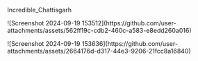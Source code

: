 Incredible_Chattisgarh
<p>
  ![Screenshot 2024-09-19 153512](https://github.com/user-attachments/assets/562ff19c-cdb2-460c-a583-e8edd260a016)

</p>
<p>
![Screenshot 2024-09-19 153636](https://github.com/user-attachments/assets/2664176d-d317-44e3-9206-21fcc8a16840)

  
</p>
